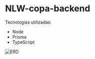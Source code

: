 # NLW-copa-backend

Tecnologias utilizadas:

- Node
- Prisma
- TypeScript


![ERD](https://user-images.githubusercontent.com/99975837/199725713-77f4ebb2-7d78-4784-a168-a13a33838547.svg)

